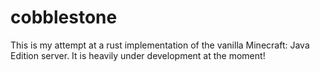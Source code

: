 # cobblestone

This is my attempt at a rust implementation of the vanilla Minecraft: Java Edition server. It is heavily under development at the moment!

